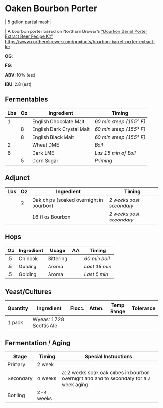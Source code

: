 # Oaken Bourbon Porter

| 5 gallon partial mash |

| A bourbon porter based on Northern Brewer's ["Bourbon Barrel Porter Extract Beer Recipe Kit" <https://www.northernbrewer.com/products/bourbon-barrel-porter-extract-kit>](https://www.northernbrewer.com/products/bourbon-barrel-porter-extract-kit)

**OG**:

**FG**:

**ABV**: 10% (est)

**IBU**: 2.8 (est)

## Fermentables

| **Lbs** | **Oz** | **Ingredient**            | **Timing**              |
| ------- | ------ | ------------------------- | ----------------------- |
| 1       |        | English Chocolate Malt    | _60 min steep (155° F)_ |
|         | 8      | English Dark Crystal Malt | _60 min steep (155° F)_ |
|         | 8      | English Black Malt        | _60 min steep (155° F)_ |
| 2       |        | Wheat DME                 | _Boil_                  |
| 6       |        | Dark LME                  | _Las 15 min of Boil_    |
|         | 5      | Corn Sugar                | _Priming_               |

## Adjunct

| **Lbs** | **Oz** | **Ingredient**                          | **Timing**               |
| ------- | ------ | --------------------------------------- | ------------------------ |
|         | 2      | Oak chips (soaked overnight in bourbon) | _2 weeks post secondary_ |
|         |        | 16 fl oz Bourbon                        | _2 weeks post secondary_ |

## Hops

| **Oz** | **Ingredient** | **Usage** | **AA** | **Timing**    |
| ------ | -------------- | --------- | ------ | ------------- |
| .5     | Chinook        | Bittering |        | _60 min boil_ |
| .5     | Golding        | Aroma     |        | _Last 15 min_ |
| .5     | Golding        | Aroma     |        | _Last 5 min_  |

## Yeast/Cultures

| **Quantity** | **Ingredient**          | **Flocc.** | **Atten.** | **Temp Range** | **Tolerance** |
| ------------ | ----------------------- | ---------- | ---------- | -------------- | ------------- |
| 1 pack       | Wyeast 1728 Scottis Ale |            |            |                |               |

## Fermentation / Aging

| **Stage** | **Timing** | **Special Instructions**                                                               |
| --------- | ---------- | -------------------------------------------------------------------------------------- |
| Primary   | 2 week     |                                                                                        |
| Secondary | 4 weeks    | at 2 weeks soak oak cubes in bourbon overnight and and to secondary for a 2 week aging |
| Bottling  | 2-4 weeks  |                                                                                        |
